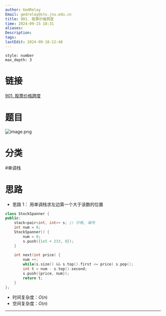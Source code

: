 ```yaml
---
author: GedRelay
Email: gedrelay@stu.jnu.edu.cn
title: 901. 股票价格跨度
time: 2024-09-15 18:31
aliases: 
Description: 
tags: 
lastEdit: 2024-09-18-12:48
---
```


```toc
style: number
max_depth: 3
```

# 链接
[901. 股票价格跨度](https://leetcode.cn/problems/online-stock-span/) 

# 题目
![image.png](https://ged-pic-bed.oss-cn-guangzhou.aliyuncs.com/img/202409151831399.png)


# 分类
#单调栈 

# 思路
- 思路 1：
用单调栈求左边第一个大于该数的位置


```cpp
class StockSpanner {
public:
    stack<pair<int, int>> s; // 价格, 编号
    int num = 0;
    StockSpanner() {
        num = 0;
        s.push({1e5 + 233, 0});
    }
    
    int next(int price) {
        num ++;
        while(s.size() && s.top().first <= price) s.pop();
        int t = num - s.top().second;
        s.push({price, num});
        return t;
    }
};
```


- 时间复杂度：${O\left( n \right)  }$ 
- 空间复杂度：${O\left( n \right)  }$ 


---

